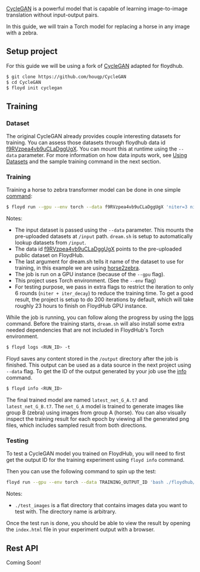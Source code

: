 [CycleGAN](https://github.com/junyanz/CycleGAN) is a powerful model that is capable of learning
image-to-image translation without input-output pairs.

In this guide, we will train a Torch model for replacing a horse in any image with a zebra.


## Setup project

For this guide we will be using a fork of [CycleGAN](https://github.com/houqp/CycleGAN) adapted for floydhub.

```bash
$ git clone https://github.com/houqp/CycleGAN
$ cd CycleGAN
$ floyd init cyclegan
```


## Training

### Dataset

The original CycleGAN already provides couple interesting datasets for
training. You can assess those datasets through floydhub data id
[f9RVzpea4vb9uCLaDggUgX](https://www.floydhub.com/viewer/data/f9RVzpea4vb9uCLaDggUgX/C96ydwuPgbHRdfu8hbH3L4/).
You can mount this at runtime using the `--data` parameter. For more information
on how data inputs work, see [Using Datasets](../home/using_datasets.md) and
the sample training command in the next section.


### Training

Training a horse to zebra transformer model can be done in one simple [command](../commands/run):

```bash
$ floyd run --gpu --env torch --data f9RVzpea4vb9uCLaDggUgX 'niter=3 niter_decay=3 bash ./floydhub/dream.sh horse2zebra'
```

Notes:

- The input dataset is passed using the `--data` parameter. This mounts the
pre-uploaded datasets at `/input` path. `dream.sh` is setup to automatically
lookup datasets from `/input`.
- The data id [f9RVzpea4vb9uCLaDggUgX](https://www.floydhub.com/viewer/data/f9RVzpea4vb9uCLaDggUgX/C96ydwuPgbHRdfu8hbH3L4/)
points to the pre-uploaded public dataset on FloydHub.
- The last argument for dream.sh tells it name of the dataset to use for
training, in this example we are using
[horse2zebra](https://www.floydhub.com/viewer/data/f9RVzpea4vb9uCLaDggUgX/C96ydwuPgbHRdfu8hbH3L4/datasets/horse2zebra/).
- The job is run on a GPU instance (because of the `--gpu` flag).
- This project uses Torch environment. (See the `--env` flag)
- For testing purpose, we pass in extra flags to restrict the iteration to
only 6 rounds (`niter + iter_decay`) to reduce the training time. To get a good
result, the project is setup to do 200 iterations by default, which will take
roughly 23 hours to finish on FloydHub GPU instance.

While the job is running, you can follow along the progress by using the
[logs](../commands/logs.md) command. Before the training starts, `dream.sh` will also install some
extra needed dependencies that are not included in FloydHub's Torch environment.

```bash
$ floyd logs <RUN_ID> -t
```

Floyd saves any content stored in the `/output` directory after the job is
finished. This output can be used as a data source in the next project using
`--data` flag. To get the ID of the output generated by your job use the
[info](../commands/info.md) command.

```bash
$ floyd info <RUN_ID>
```

The final trained model are named `latest_net_G_A.t7` and `latest_net_G_B.t7`.
The `net_G_A` model is trained to generate images like group B (zebra) using
images from group A (horse). You can also visually inspect the training result
for each epoch by viewing all the generated png files, which includes sampled
result from both directions.


### Testing

To test a CycleGAN model you trained on FloydHub, you will need to first get
the output ID for the training experiment using `floyd info` command.

Then you can use the following command to spin up the test:

```bash
floyd run --gpu --env torch --data TRAINING_OUTPUT_ID 'bash ./floydhub/test.sh horse2zebra ./test_images'
```

Notes:

- `./test_images` is a flat directory that contains images data you want to
test with. The directory name is arbitrary.

Once the test run is done, you should be able to view the result by opening the
`index.html` file in your experiment output with a browser.


## Rest API

Coming Soon!
